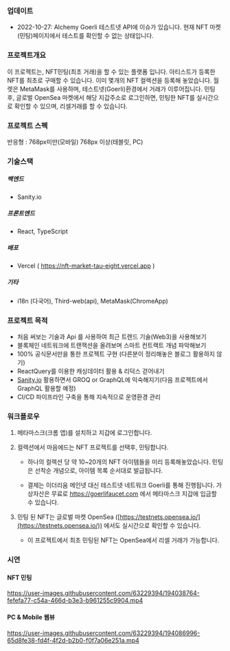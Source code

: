 ### 업데이트
- 2022-10-27: Alchemy Goerli 테스트넷 API에 이슈가 있습니다. 현재 NFT 마켓(민팅)페이지에서 테스트를 확인할 수 없는 상태입니다.

### 프로젝트개요 

이 프로젝트는, NFT민팅(최초 거래)을 할 수 있는 플랫폼 입니다. 아티스트가 등록한 NFT를 최초로 구매할 수 있습니다. 이미 몇개의 NFT 컬렉션을 등록해 놓았습니다.
월렛은 MetaMask를 사용하며, 테스트넷(Goerli)환경에서 거래가 이루어집니다.
민팅 후, 글로벌 OpenSea 마켓에서 해당 지갑주소로 로그인하면, 민팅한 NFT를 실시간으로 확인할 수 있으며, 리셀거래를 할 수 있습니다.

### 프로젝트 스펙
반응형 : 768px미만(모바일) 768px 이상(태블릿, PC)

### 기술스택
##### 백엔드
- Sanity.io
##### 프론트엔드
- React, TypeScript

##### 배포
- Vercel ( https://nft-market-tau-eight.vercel.app )



##### 기타
- i18n (다국어), Third-web(api), MetaMask(ChromeApp)


### 프로젝트 목적
- 처음 써보는 기술과 Api 를 사용하여 최근 트렌드 기술(Web3)을 사용해보기
- 블록체인 네트워크에 트랜잭션을 올려보며 스마트 컨트랙트 개념 파악해보기
- 100% 공식문서만을 통한 프로젝트 구현 (다른분이 정리해놓은 블로그 활용하지 않기)
- ReactQuery를 이용한 캐싱데이터 활용 & 리덕스 걷어내기
- [Sanity.io](http://Sanity.io) 활용하면서 GROQ or GraphQL에 익숙해지기(다음 프로젝트에서 GraphQL 활용할 예정)
- CI/CD 파이프라인 구축을 통해 지속적으로 운영환경 관리


### 워크플로우
1. 메타마스크(크롬 앱)를 설치하고 지갑에 로그인합니다.
2. 컬렉션에서 마음에드는 NFT 프로젝트를 선택후, 민팅합니다. 

   - 하나의 컬렉션 당 약 10~20개의 NFT 아이템들을 미리 등록해놓았습니다. 민팅은 선착순 개념으로, 아이템 목록 순서대로 발급됩니다.

   - 결제는 이더리움 메인넷 대신 테스트넷 네트워크 Goerli를 통해 진행됩니다. 가상자산은 무료로 https://goerlifaucet.com 에서 메타마스크 지갑에 입금할 수 있습니다.
   
   
3. 민팅 된 NFT는 글로벌 마켓 OpenSea ([https://testnets.opensea.io/](https://testnets.opensea.io/)) 에서도 실시간으로 확인할 수 있습니다.
    
	-    이 프로젝트에서 최초 민팅된 NFT는 OpenSea에서 리셀 거래가 가능합니다.
    
### 시연
#### NFT 민팅
https://user-images.githubusercontent.com/63229394/194038764-fefefa77-c54a-466d-b3e3-b961255c9904.mp4

#### PC & Mobile 웹뷰 

https://user-images.githubusercontent.com/63229394/194086996-65d8fe38-fd4f-4f2d-b2b0-f0f7a06e251a.mp4






